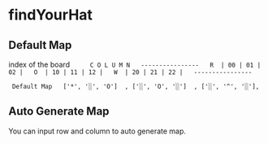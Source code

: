 # findYourHat
## Default Map
  index of the board
`      C O L U M N  
    ----------------  
 R  | 00 | 01 | 02 |  
 O  | 10 | 11 | 12 |  
 W  | 20 | 21 | 22 |  
    ----------------  `

`  Default Map  
  ['*', '░', 'O']  ,
  ['░', 'O', '░']  ,
  ['░', '^', '░'],   `

## Auto Generate Map
You can input row and column to auto generate map.
